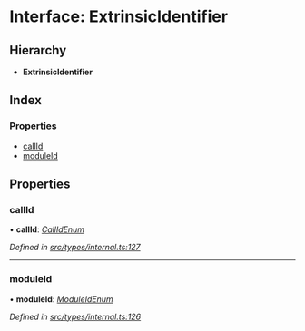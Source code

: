 # Interface: ExtrinsicIdentifier

## Hierarchy

* **ExtrinsicIdentifier**

## Index

### Properties

* [callId](types.extrinsicidentifier.md#callid)
* [moduleId](types.extrinsicidentifier.md#moduleid)

## Properties

###  callId

• **callId**: *[CallIdEnum](../enums/middleware.callidenum.md)*

*Defined in [src/types/internal.ts:127](https://github.com/PolymathNetwork/polymesh-sdk/blob/7e9a732/src/types/internal.ts#L127)*

___

###  moduleId

• **moduleId**: *[ModuleIdEnum](../enums/middleware.moduleidenum.md)*

*Defined in [src/types/internal.ts:126](https://github.com/PolymathNetwork/polymesh-sdk/blob/7e9a732/src/types/internal.ts#L126)*
